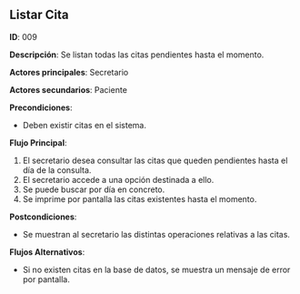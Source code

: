 ## Listar Cita

**ID**: 009 	

**Descripción**: Se listan todas las citas pendientes hasta el momento.

**Actores principales**: Secretario	

**Actores secundarios**: Paciente

**Precondiciones**:

* Deben existir citas en el sistema.

**Flujo Principal**:

1. El secretario desea consultar las citas que queden pendientes hasta el día de la consulta.
2. El secretario accede a una opción destinada a ello.
3. Se puede buscar por día en concreto.
4. Se imprime por pantalla las citas existentes hasta el momento.

**Postcondiciones**:

* Se muestran al secretario las distintas operaciones relativas a las citas.

**Flujos Alternativos**:

- Si no existen citas en la base de datos, se muestra un mensaje de error por pantalla.
